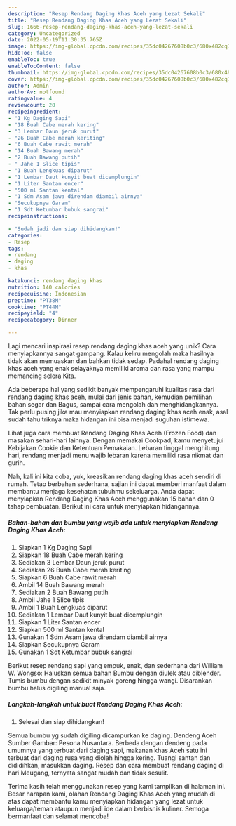 ```yaml
---
description: "Resep Rendang Daging Khas Aceh yang Lezat Sekali"
title: "Resep Rendang Daging Khas Aceh yang Lezat Sekali"
slug: 1666-resep-rendang-daging-khas-aceh-yang-lezat-sekali
category: Uncategorized
date: 2022-05-19T11:30:35.765Z
image: https://img-global.cpcdn.com/recipes/35dc04267608b0c3/680x482cq70/rendang-daging-khas-aceh-foto-resep-utama.jpg
hideToc: false
enableToc: true
enableTocContent: false
thumbnail: https://img-global.cpcdn.com/recipes/35dc04267608b0c3/680x482cq70/rendang-daging-khas-aceh-foto-resep-utama.jpg
cover: https://img-global.cpcdn.com/recipes/35dc04267608b0c3/680x482cq70/rendang-daging-khas-aceh-foto-resep-utama.jpg
author: Admin
authorAv: notfound
ratingvalue: 4
reviewcount: 20
recipeingredient:
- "1 Kg Daging Sapi"
- "18 Buah Cabe merah kering"
- "3 Lembar Daun jeruk purut"
- "26 Buah Cabe merah keriting"
- "6 Buah Cabe rawit merah"
- "14 Buah Bawang merah"
- "2 Buah Bawang putih"
- " Jahe 1 Slice tipis"
- "1 Buah Lengkuas diparut"
- "1 Lembar Daut kunyit buat dicemplungin"
- "1 Liter Santan encer"
- "500 ml Santan kental"
- "1 Sdm Asam jawa direndam diambil airnya"
- "Secukupnya Garam"
- "1 Sdt Ketumbar bubuk sangrai"
recipeinstructions:

- "Sudah jadi dan siap dihidangkan!"
categories:
- Resep
tags:
- rendang
- daging
- khas

katakunci: rendang daging khas 
nutrition: 140 calories
recipecuisine: Indonesian
preptime: "PT38M"
cooktime: "PT44M"
recipeyield: "4"
recipecategory: Dinner

---
```





Lagi mencari inspirasi resep rendang daging khas aceh yang unik? Cara menyiapkannya sangat gampang. Kalau keliru mengolah maka hasilnya tidak akan memuaskan dan bahkan tidak sedap. Padahal rendang daging khas aceh yang enak selayaknya memiliki aroma dan rasa yang mampu memancing selera Kita.





Ada beberapa hal yang sedikit banyak mempengaruhi kualitas rasa dari rendang daging khas aceh, mulai dari jenis bahan, kemudian pemilihan bahan segar dan Bagus, sampai cara mengolah dan menghidangkannya. Tak perlu pusing jika mau menyiapkan rendang daging khas aceh enak,      asal sudah tahu triknya maka hidangan ini bisa menjadi suguhan istimewa.














Lihat juga cara membuat Rendang Daging Khas Aceh (Frozen Food) dan masakan sehari-hari lainnya. Dengan memakai Cookpad, kamu menyetujui Kebijakan Cookie dan Ketentuan Pemakaian. Lebaran tinggal menghitung hari, rendang menjadi menu wajib lebaran karena memiliki rasa nikmat dan gurih.






Nah, kali ini kita coba, yuk, kreasikan rendang daging khas aceh sendiri di rumah. Tetap berbahan sederhana, sajian ini dapat memberi manfaat dalam membantu menjaga kesehatan tubuhmu sekeluarga. Anda dapat menyiapkan Rendang Daging Khas Aceh menggunakan 15 bahan dan 0 tahap pembuatan. Berikut ini cara untuk menyiapkan hidangannya.

<!--inarticleads1-->

##### Bahan-bahan dan bumbu yang wajib ada untuk menyiapkan Rendang Daging Khas Aceh:

1. Siapkan 1 Kg Daging Sapi
1. Siapkan 18 Buah Cabe merah kering
1. Sediakan 3 Lembar Daun jeruk purut
1. Sediakan 26 Buah Cabe merah keriting
1. Siapkan 6 Buah Cabe rawit merah
1. Ambil 14 Buah Bawang merah
1. Sediakan 2 Buah Bawang putih
1. Ambil  Jahe 1 Slice tipis
1. Ambil 1 Buah Lengkuas diparut
1. Sediakan 1 Lembar Daut kunyit buat dicemplungin
1. Siapkan 1 Liter Santan encer
1. Siapkan 500 ml Santan kental
1. Gunakan 1 Sdm Asam jawa direndam diambil airnya
1. Siapkan Secukupnya Garam
1. Gunakan 1 Sdt Ketumbar bubuk sangrai


Berikut resep rendang sapi yang empuk, enak, dan sederhana dari William W. Wongso: Haluskan semua bahan Bumbu dengan diulek atau diblender. Tumis bumbu dengan sedikit minyak goreng hingga wangi. Disarankan bumbu halus digiling manual saja. 

<!--inarticleads2-->

##### Langkah-langkah untuk buat Rendang Daging Khas Aceh:


1. Selesai dan siap dihidangkan!

Semua bumbu yg sudah digiling dicampurkan ke daging. Dendeng Aceh Sumber Gambar: Pesona Nusantara. Berbeda dengan dendeng pada umumnya yang terbuat dari daging sapi, makanan khas Aceh satu ini terbuat dari daging rusa yang diolah hingga kering. Tuangi santan dan dididihkan, masukkan daging. Resep dan cara membuat rendang daging di hari Meugang, ternyata sangat mudah dan tidak sesulit. 

Terima kasih telah menggunakan resep yang kami tampilkan di halaman ini. Besar harapan kami, olahan Rendang Daging Khas Aceh yang mudah di atas dapat membantu kamu menyiapkan hidangan yang lezat untuk keluarga/teman ataupun menjadi ide dalam berbisnis kuliner. Semoga bermanfaat dan selamat mencoba!
